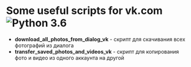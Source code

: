 Some useful scripts for vk.com ![Python 3.6](https://pp.userapi.com/c846523/v846523407/b716d/N3RXKWFcPS0.jpg)
======
* **download_all_photos_from_dialog_vk** - скрипт для скачивания всех фотографий из диалога
* **transfer_saved_photos_and_videos_vk** - скрипт для копирования фото и видео из одного аккаунта на другой
